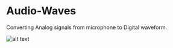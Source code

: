 # Audio-Waves
Converting Analog signals from microphone to Digital waveform.

![alt text]( https://github.com/SyedFaseehUddin/Audio-Waves/blob/master/demo.gif )
